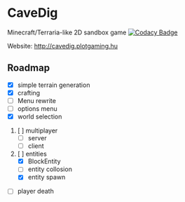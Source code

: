 # CaveDig

Minecraft/Terraria-like 2D sandbox game
[![Codacy Badge](https://api.codacy.com/project/badge/Grade/598d069167e7495bb709ba59a07c4eaf)](https://www.codacy.com/manual/BomberPlayz/CaveDig?utm_source=github.com&amp;utm_medium=referral&amp;utm_content=BomberPlayz/CaveDig&amp;utm_campaign=Badge_Grade)

Website: <http://cavedig.plotgaming.hu>

## Roadmap

- [X] simple terrain generation
- [X] crafting
- [ ] Menu rewrite
- [ ] options menu
- [X] world selection
1. [ ] multiplayer
    - [ ] server
    - [ ] client

1. [ ] entities
    - [X] BlockEntity
    - [ ] entity collosion
    - [X] entity spawn

- [ ] player death
